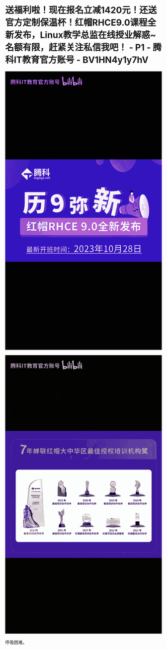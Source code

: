 # 送福利啦！现在报名立减1420元！还送官方定制保温杯！红帽RHCE9.0课程全新发布，Linux教学总监在线授业解惑~名额有限，赶紧关注私信我吧！ - P1 - 腾科IT教育官方账号 - BV1HN4y1y7hV

![](img/15361655a12b6e59e76c6f4df3eed663_0.png)

![](img/15361655a12b6e59e76c6f4df3eed663_1.png)

呼吸困难。